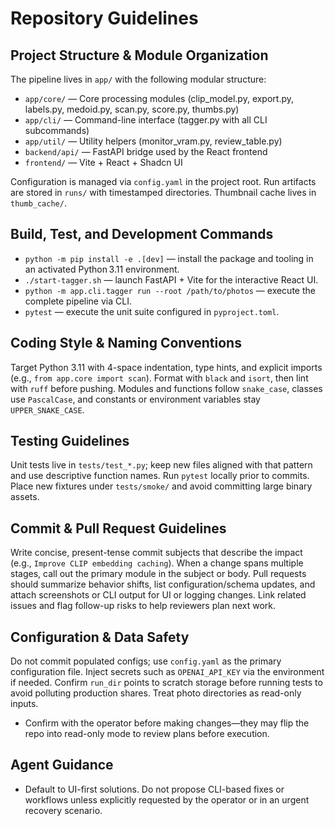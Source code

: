 # Repository Guidelines

## Project Structure & Module Organization
The pipeline lives in `app/` with the following modular structure:
- `app/core/` — Core processing modules (clip_model.py, export.py, labels.py, medoid.py, scan.py, score.py, thumbs.py)
- `app/cli/` — Command-line interface (tagger.py with all CLI subcommands)
- `app/util/` — Utility helpers (monitor_vram.py, review_table.py)
- `backend/api/` — FastAPI bridge used by the React frontend
- `frontend/` — Vite + React + Shadcn UI

Configuration is managed via `config.yaml` in the project root. Run artifacts are stored in `runs/` with timestamped directories. Thumbnail cache lives in `thumb_cache/`.

## Build, Test, and Development Commands
- `python -m pip install -e .[dev]` — install the package and tooling in an activated Python 3.11 environment.
- `./start-tagger.sh` — launch FastAPI + Vite for the interactive React UI.
- `python -m app.cli.tagger run --root /path/to/photos` — execute the complete pipeline via CLI.
- `pytest` — execute the unit suite configured in `pyproject.toml`.

## Coding Style & Naming Conventions
Target Python 3.11 with 4-space indentation, type hints, and explicit imports (e.g., `from app.core import scan`). Format with `black` and `isort`, then lint with `ruff` before pushing. Modules and functions follow `snake_case`, classes use `PascalCase`, and constants or environment variables stay `UPPER_SNAKE_CASE`.

## Testing Guidelines
Unit tests live in `tests/test_*.py`; keep new files aligned with that pattern and use descriptive function names. Run `pytest` locally prior to commits. Place new fixtures under `tests/smoke/` and avoid committing large binary assets.

## Commit & Pull Request Guidelines
Write concise, present-tense commit subjects that describe the impact (e.g., `Improve CLIP embedding caching`). When a change spans multiple stages, call out the primary module in the subject or body. Pull requests should summarize behavior shifts, list configuration/schema updates, and attach screenshots or CLI output for UI or logging changes. Link related issues and flag follow-up risks to help reviewers plan next work.

## Configuration & Data Safety
Do not commit populated configs; use `config.yaml` as the primary configuration file. Inject secrets such as `OPENAI_API_KEY` via the environment if needed. Confirm `run_dir` points to scratch storage before running tests to avoid polluting production shares. Treat photo directories as read-only inputs.
- Confirm with the operator before making changes—they may flip the repo into read-only mode to review plans before execution.

## Agent Guidance

- Default to UI-first solutions. Do not propose CLI-based fixes or workflows unless explicitly requested by the operator or in an urgent recovery scenario.
